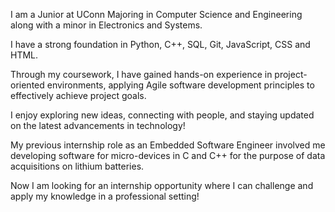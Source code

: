 I am a Junior at UConn Majoring in Computer Science and Engineering along with a minor in Electronics and Systems. 

I have a strong foundation in Python, C++, SQL, Git, JavaScript, CSS and HTML. 

Through my coursework, I have gained hands-on experience in project-oriented environments, applying Agile software development principles to effectively achieve project goals.

I enjoy exploring new ideas, connecting with people, and staying updated on the latest advancements in technology!

My previous internship role as an Embedded Software Engineer involved me developing software for micro-devices in C and C++ for the purpose of data acquisitions on lithium batteries.

Now I am looking for an internship opportunity where I can challenge and apply my knowledge in a professional setting!
